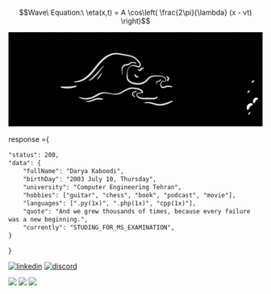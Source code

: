 ```math
Wave\ Equation:\ \eta(x,t) = A \cos\left( \frac{2\pi}{\lambda} (x - vt) \right)
```

![header image](https://github.com/Darya-Kaboodi/Darya-Kaboodi/blob/main/D_K.gif?raw=true)

response ={

    "status": 200,
    "data": {
        "fullName": "Darya Kaboodi",
        "birthDay": "2003 July 10, Thursday",
        "university": "Computer Engineering Tehran",
        "hobbies": ["guitar", "chess", "book", "podcast", "movie"],
        "languages": [".py(1x)", ".php(1x)", "cpp(1x)"],
        "quote": "And we grew thousands of times, because every failure was a new beginning.",
        "currently": "STUDING_FOR_MS_EXAMINATION",
    }
    
}

[![linkedin](https://img.shields.io/badge/linkedin-%2320232a.svg?style=for-the-badge&logo=linkedin&logoColor=white?url=https://codepen.io/ehsanshahbazii)](https://www.linkedin.com/in/darya-kaboodi/)
[![discord](https://img.shields.io/badge/discord-%2320232a.svg?style=for-the-badge&logo=discord&logoColor=white?url=https://codepen.io/dry._.kb)](https://discordapp.com/users/831590366967890002) 

![](https://komarev.com/ghpvc/?username=EhsanShahbazii&color=brightgreen&label=PROFILE+VIEWS&style=for-the-badge)
![](https://img.shields.io/badge/dynamic/json?logo=github&label=GitHub%20Stars&style=for-the-badge&query=%24.stars&url=https://api.github-star-counter.workers.dev/user/EhsanShahbazii)
<a href="http://www.coffeete.ir/ehsan_shahbazi">
<img src="http://www.coffeete.ir/images/buttons/lemonchiffon.png" style="width:180px;" />
</a>
